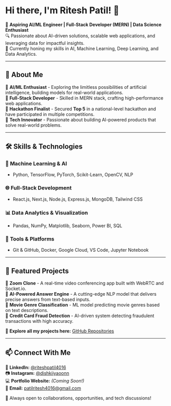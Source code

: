 # Hi there, I'm Ritesh Patil! 👋

🚀 **Aspiring AI/ML Engineer | Full-Stack Developer (MERN) | Data Science Enthusiast**  
🔍 Passionate about AI-driven solutions, scalable web applications, and leveraging data for impactful insights.  
📍 Currently honing my skills in AI, Machine Learning, Deep Learning, and Data Analytics.  

---

## 🚀 About Me

🔹 **AI/ML Enthusiast** - Exploring the limitless possibilities of artificial intelligence, building models for real-world applications.  
🔹 **Full-Stack Developer** - Skilled in MERN stack, crafting high-performance web applications.  
🔹 **Hackathon Finalist** - Secured **Top 5** in a national-level hackathon and have participated in multiple competitions.  
🔹 **Tech Innovator** - Passionate about building AI-powered products that solve real-world problems.  

---

## 🛠️ Skills & Technologies

### 🚀 **Machine Learning & AI**
- Python, TensorFlow, PyTorch, Scikit-Learn, OpenCV, NLP

### 🌐 **Full-Stack Development**
- React.js, Next.js, Node.js, Express.js, MongoDB, Tailwind CSS

### 📊 **Data Analytics & Visualization**
- Pandas, NumPy, Matplotlib, Seaborn, Power BI, SQL

### 🔧 **Tools & Platforms**
- Git & GitHub, Docker, Google Cloud, VS Code, Jupyter Notebook

---

## 📂 Featured Projects

🔹 **Zoom Clone** - A real-time video conferencing app built with WebRTC and Socket.io.  
🔹 **AI-Powered Answer Engine** - A cutting-edge NLP model that delivers precise answers from text-based inputs.  
🔹 **Movie Genre Classification** - ML model predicting movie genres based on text descriptions.  
🔹 **Credit Card Fraud Detection** - AI-driven system detecting fraudulent transactions with high accuracy.  

📌 **Explore all my projects here:** [GitHub Repositories](https://github.com/RiteshPatil06)  

---

## 📫 Connect With Me

💼 **LinkedIn:** [@riteshpatil4016](https://www.linkedin.com/in/riteshpatil4016)  
📷 **Instagram:** [@dishkiiyaoonn](https://www.instagram.com/dishkiiyaoonn)  
💻 **Portfolio Website:**  *(Coming Soon!)*  
📧 **Email:** patilritesh4016@gmail.com 

🚀 Always open to collaborations, opportunities, and tech discussions!
